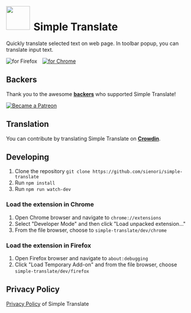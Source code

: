 <img src="https://raw.githubusercontent.com/sienori/simple-translate/master/src/icons/64.png" align="left" height="64px" style="margin-right:10px">

# Simple Translate

Quickly translate selected text on web page. In toolbar popup, you can translate input text.

[<img src="https://addons.cdn.mozilla.net/static/img/addons-buttons/AMO-button_1.png" align="left" alt="for Firefox">](https://addons.mozilla.org/firefox/addon/simple-translate/)
&ensp;
[<img src="https://developer.chrome.com/webstore/images/ChromeWebStore_BadgeWBorder_v2_206x58.png" alt="for Chrome">](https://chrome.google.com/webstore/detail/simple-translate/ibplnjkanclpjokhdolnendpplpjiace)

## Backers

Thank you to the awesome **[backers](https://github.com/sienori/simple-translate/blob/master/BACKERS.md)** who supported Simple Translate!

[<img src="https://c5.patreon.com/external/logo/become_a_patron_button.png" alt="Became a Patreon">](https://www.patreon.com/sienori)

## Translation

You can contribute by translating Simple Translate on **[Crowdin](https://crowdin.com/project/simple-translate)**.

## Developing

1. Clone the repository `git clone https://github.com/sienori/simple-translate`
2. Run `npm install`
3. Run `npm run watch-dev`

### Load the extension in Chrome

1. Open Chrome browser and navigate to `chrome://extensions`
2. Select "Developer Mode" and then click "Load unpacked extension..."
3. From the file browser, choose to `simple-translate/dev/chrome`

### Load the extension in Firefox

1. Open Firefox browser and navigate to `about:debugging`
2. Click "Load Temporary Add-on" and from the file browser, choose `simple-translate/dev/firefox`

## Privacy Policy

[Privacy Policy](https://simple-translate.sienori.com/privacy-policy) of Simple Translate
